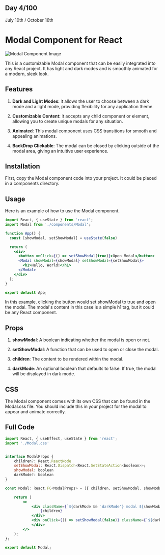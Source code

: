 ## Day 4/100

July 10th / October 16th

# Modal Component for React 

![Modal Component Image]([url_to_image](https://cdn.discordapp.com/attachments/715319623637270638/1128369163388330004/image.png) "Modal Component Image")

This is a customizable Modal component that can be easily integrated into any React project. It has light and dark modes and is smoothly animated for a modern, sleek look. 

## Features

1. **Dark and Light Modes**: It allows the user to choose between a dark mode and a light mode, providing flexibility for any application theme.

2. **Customizable Content**: It accepts any child component or element, allowing you to create unique modals for any situation. 

3. **Animated**: This modal component uses CSS transitions for smooth and appealing animations. 

4. **BackDrop Clickable**: The modal can be closed by clicking outside of the modal area, giving an intuitive user experience. 

## Installation 

First, copy the Modal component code into your project. It could be placed in a components directory. 

## Usage 

Here is an example of how to use the Modal component. 

```jsx
import React, { useState } from 'react';
import Modal from './components/Modal';

function App() {
  const [showModal, setShowModal] = useState(false)

  return (
    <div>
      <button onClick={() => setShowModal(true)}>Open Modal</button>
      <Modal showModal={showModal} setShowModal={setShowModal}>
        <h1>Hello, World!</h1>
      </Modal>
    </div>
  );
}

export default App;
```

In this example, clicking the button would set showModal to true and open the modal. The modal's content in this case is a simple h1 tag, but it could be any React component.

## Props

1. **showModal**: A boolean indicating whether the modal is open or not.

2. **setShowModal**: A function that can be used to open or close the modal.

3. **children**: The content to be rendered within the modal.

4. **darkMode**: An optional boolean that defaults to false. If true, the modal will be displayed in dark mode.

## CSS 

The Modal component comes with its own CSS that can be found in the Modal.css file. You should include this in your project for the modal to appear and animate correctly.

## Full Code 

```jsx
import React, { useEffect, useState } from 'react';
import './Modal.css'


interface ModalProps {
    children?: React.ReactNode
    setShowModal: React.Dispatch<React.SetStateAction<boolean>>;
    showModal: boolean
    darkMode?: boolean
}

const Modal: React.FC<ModalProps> = ({ children, setShowModal, showModal, darkMode = false }) => {

    return (
        <>
            <div className={`${darkMode && 'darkMode'} modal ${showModal && 'showModal'}`}>
                {children}
            </div>
            <div onClick={() => setShowModal(false)} className={`${darkMode && 'darkMode'} backdrop ${showModal ? 'showModal' : ''}`}>
            </div>
        </>
    );
};

export default Modal;
```